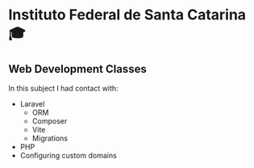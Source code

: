# Instituto Federal de Santa Catarina 🎓
## Web Development Classes

In this subject I had contact with:

- Laravel
    - ORM
    - Composer
    - Vite
    - Migrations
- PHP
- Configuring custom domains
